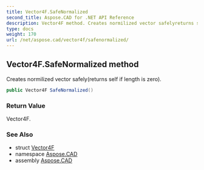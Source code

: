 ```yaml
---
title: Vector4F.SafeNormalized
second_title: Aspose.CAD for .NET API Reference
description: Vector4F method. Creates normilized vector safelyreturns self if length is zero
type: docs
weight: 170
url: /net/aspose.cad/vector4f/safenormalized/
---
```

## Vector4F.SafeNormalized method

Creates normilized vector safely(returns self if length is zero).

```csharp
public Vector4F SafeNormalized()
```

### Return Value

Vector4F.

### See Also

* struct [Vector4F](../)
* namespace [Aspose.CAD](../../vector4f/)
* assembly [Aspose.CAD](../../../)


